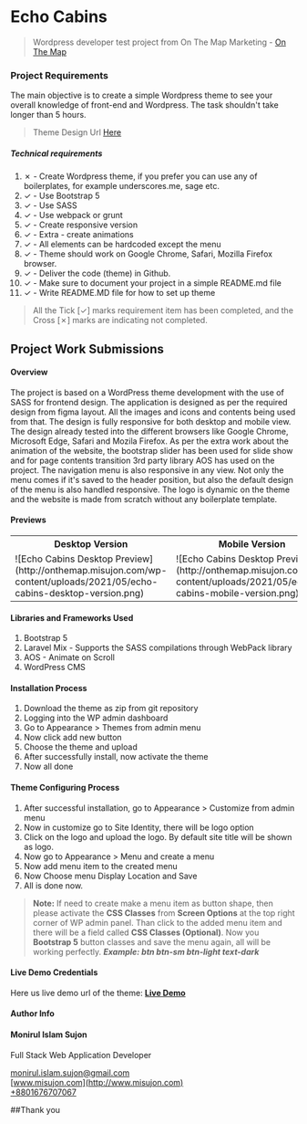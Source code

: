 # Echo Cabins
> Wordpress developer test project from On The Map Marketing - [On The Map](http://www.onthemapmarketing.com/)

### Project Requirements
The main objective is to create a simple Wordpress theme to see your overall knowledge of front-end and Wordpress. The task shouldn't take longer than 5 hours.

> Theme Design Url [Here](https://www.figma.com/file/wlHkIdGPof21RWVJuNkREn/Wordpress-Test-Task?node-id=11138%3A49)

##### Technical requirements
1. &cross; - Create Wordpress theme, if you prefer you can use any of boilerplates, for example underscores.me, sage etc.
2. &check; - Use Bootstrap 5
3. &check; - Use SASS
4. &check; - Use webpack or grunt
5. &check; - Create responsive version
6. &check; - Extra - create animations
7. &check; - All elements can be hardcoded except the menu
8. &check; - Theme should work on Google Chrome, Safari, Mozilla Firefox browser.
9. &check; - Deliver the code (theme) in Github.
10. &check; - Make sure to document your project in a simple README.md file
11. &check; - Write README.MD file for how to set up theme

> All the Tick [&check;] marks requirement item has been completed, and the Cross [&cross;] marks are indicating not completed.


## Project Work Submissions

#### Overview
The project is based on a WordPress theme development with the use of SASS for frontend design. The application is designed as per the required design from figma layout. All the images and icons and contents being used from that. The design is fully responsive for both desktop and mobile view. The design already tested into the different browsers like Google Chrome, Microsoft Edge, Safari and Mozila Firefox. As per the extra work about the animation of the website, the bootstrap slider has been used for slide show and for page contents transition 3rd party library AOS has used on the project. The navigation menu is also responsive in any view. Not only the menu comes if it's saved to the header position, but also the default design of the menu is also handled responsive. The logo is dynamic on the theme and the website is made from scratch without any boilerplate template.

#### Previews
<table>
    <tr>
        <th>Desktop Version</th>
        <th>Mobile Version</th>
    </tr>
    <tr>
        <td>
            ![Echo Cabins Desktop Preview](http://onthemap.misujon.com/wp-content/uploads/2021/05/echo-cabins-desktop-version.png)
        </td>
        <td>
            ![Echo Cabins Desktop Preview](http://onthemap.misujon.com/wp-content/uploads/2021/05/echo-cabins-mobile-version.png)
        </td>
    </tr>
</table>


#### Libraries and Frameworks Used
1. Bootstrap 5
2. Laravel Mix - Supports the SASS compilations through WebPack library
3. AOS - Animate on Scroll
4. WordPress CMS


#### Installation Process
1. Download the theme as zip from git repository
2. Logging into the WP admin dashboard
3. Go to Appearance > Themes from  admin menu
4. Now click add new button
5. Choose the theme and upload
6. After successfully install, now activate the theme
7. Now all done

#### Theme Configuring Process
1. After successful installation, go to Appearance > Customize from admin menu
2. Now in customize go to Site Identity, there will be logo option
3. Click on the logo and upload the logo. By default site title will be shown as logo.
4. Now go to Appearance > Menu and create a menu
5. Now add menu item to the created menu
6. Now Choose menu Display Location and Save
7. All is done now.
> **Note:** If need to create make a menu item as button shape, then please activate the **CSS Classes** from **Screen Options** at the top right corner of WP admin panel. Than click to the added menu item and there will be a field called **CSS Classes (Optional)**. Now you **Bootstrap 5** button classes and save the menu again, all will be working perfectly. **_Example: btn btn-sm btn-light text-dark_**


#### Live Demo Credentials
Here us live demo url of the theme: **[Live Demo](http://onthemap.misujon.com/)**


#### Author Info
#### Monirul Islam Sujon
<p>Full Stack Web Application Developer</p>

[monirul.islam.sujon@gmail.com](mailto:monirul.islam.sujon@gmail.com)<br>
[www.misujon.com](http://www.misujon.com)<br>
[+8801676707067](tel:+8801676707067)




##Thank you 

